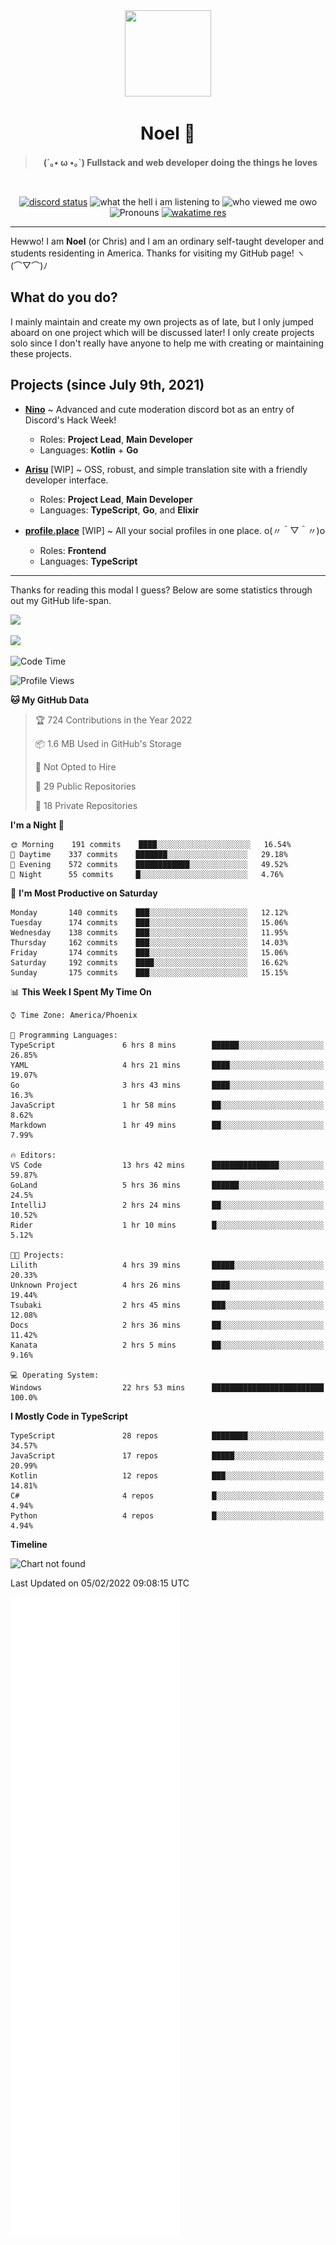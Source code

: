 <div align='center'>
  <div align='center'>
    <img
      src='https://cdn.floofy.dev/art/icons/icon_cinnamonserval.png'
      width='138'
      height='138'
    />
  </div>
  <h1>Noel 🐾</h1>
  <blockquote><strong>(´｡• ω •｡`) Fullstack and web developer doing the things he loves</strong></blockquote>

  <br />

  <a href='https://discord.com/users/280158289667555328' target='_blank'><img alt="discord status" src="https://dev.discordprofiles.me/badge/status/280158289667555328" /></a>
  <img alt="what the hell i am listening to" src="https://dev.discordprofiles.me/badge/spotify/280158289667555328" />
  <img alt="who viewed me owo" src="https://komarev.com/ghpvc/?username=auguwu" />
  <img alt='Pronouns' src='https://img.shields.io/endpoint?url=https://pronoundb.org/shields/6004d014406af11e4593a013' />
  <a href="https://wakatime.com/@auguwu" target='_blank'>
    <img alt='wakatime res' src='https://wakatime.com/badge/user/89736485-42ec-4c0f-a2f3-481db74514dc.svg' />
  </a>
</div>

<hr />

Hewwo! I am **Noel** (or Chris) and I am an ordinary self-taught developer and students residenting in America. Thanks for visiting my GitHub page! ヽ(⌒▽⌒)ﾉ

## What do you do?
I mainly maintain and create my own projects as of late, but I only jumped aboard on one project which will be discussed later! I only create projects
solo since I don't really have anyone to help me with creating or maintaining these projects.

## Projects (since July 9th, 2021)
- [**Nino**](https://nino.sh) ~ Advanced and cute moderation discord bot as an entry of Discord's Hack Week!
  - Roles: **Project Lead**, **Main Developer**
  - Languages: **Kotlin** + **Go**

- [**Arisu**](https://arisu.land) [WIP] ~ OSS, robust, and simple translation site with a friendly developer interface.
  - Roles: **Project Lead**, **Main Developer**
  - Languages: **TypeScript**, **Go**, and **Elixir**

- [**profile.place**](https://profile.place) [WIP] ~ All your social profiles in one place. o(〃＾▽＾〃)o
  - Roles: **Frontend**
  - Languages: **TypeScript**

---

Thanks for reading this modal I guess? Below are some statistics through out my GitHub life-span.

![](https://github-readme-stats.vercel.app/api?username=auguwu&count_private=true&show_icons=true&theme=gruvbox)

![](https://github-readme-stats.vercel.app/api/top-langs/?username=auguwu&layout=compact&theme=gruvbox)

<!--START_SECTION:waka-->
![Code Time](http://img.shields.io/badge/Code%20Time-2%2C702%20hrs%2054%20mins-blue)

![Profile Views](http://img.shields.io/badge/Profile%20Views-57-blue)

**🐱 My GitHub Data** 

> 🏆 724 Contributions in the Year 2022
 > 
> 📦 1.6 MB Used in GitHub's Storage 
 > 
> 🚫 Not Opted to Hire
 > 
> 📜 29 Public Repositories 
 > 
> 🔑 18 Private Repositories  
 > 
**I'm a Night 🦉** 

```text
🌞 Morning    191 commits    ████░░░░░░░░░░░░░░░░░░░░░   16.54% 
🌆 Daytime    337 commits    ███████░░░░░░░░░░░░░░░░░░   29.18% 
🌃 Evening    572 commits    ████████████░░░░░░░░░░░░░   49.52% 
🌙 Night      55 commits     █░░░░░░░░░░░░░░░░░░░░░░░░   4.76%

```
📅 **I'm Most Productive on Saturday** 

```text
Monday       140 commits    ███░░░░░░░░░░░░░░░░░░░░░░   12.12% 
Tuesday      174 commits    ███░░░░░░░░░░░░░░░░░░░░░░   15.06% 
Wednesday    138 commits    ███░░░░░░░░░░░░░░░░░░░░░░   11.95% 
Thursday     162 commits    ███░░░░░░░░░░░░░░░░░░░░░░   14.03% 
Friday       174 commits    ███░░░░░░░░░░░░░░░░░░░░░░   15.06% 
Saturday     192 commits    ████░░░░░░░░░░░░░░░░░░░░░   16.62% 
Sunday       175 commits    ███░░░░░░░░░░░░░░░░░░░░░░   15.15%

```


📊 **This Week I Spent My Time On** 

```text
⌚︎ Time Zone: America/Phoenix

💬 Programming Languages: 
TypeScript               6 hrs 8 mins        ██████░░░░░░░░░░░░░░░░░░░   26.85% 
YAML                     4 hrs 21 mins       ████░░░░░░░░░░░░░░░░░░░░░   19.07% 
Go                       3 hrs 43 mins       ████░░░░░░░░░░░░░░░░░░░░░   16.3% 
JavaScript               1 hr 58 mins        ██░░░░░░░░░░░░░░░░░░░░░░░   8.62% 
Markdown                 1 hr 49 mins        ██░░░░░░░░░░░░░░░░░░░░░░░   7.99%

🔥 Editors: 
VS Code                  13 hrs 42 mins      ███████████████░░░░░░░░░░   59.87% 
GoLand                   5 hrs 36 mins       ██████░░░░░░░░░░░░░░░░░░░   24.5% 
IntelliJ                 2 hrs 24 mins       ██░░░░░░░░░░░░░░░░░░░░░░░   10.52% 
Rider                    1 hr 10 mins        █░░░░░░░░░░░░░░░░░░░░░░░░   5.12%

🐱‍💻 Projects: 
Lilith                   4 hrs 39 mins       █████░░░░░░░░░░░░░░░░░░░░   20.33% 
Unknown Project          4 hrs 26 mins       ████░░░░░░░░░░░░░░░░░░░░░   19.44% 
Tsubaki                  2 hrs 45 mins       ███░░░░░░░░░░░░░░░░░░░░░░   12.08% 
Docs                     2 hrs 36 mins       ██░░░░░░░░░░░░░░░░░░░░░░░   11.42% 
Kanata                   2 hrs 5 mins        ██░░░░░░░░░░░░░░░░░░░░░░░   9.16%

💻 Operating System: 
Windows                  22 hrs 53 mins      █████████████████████████   100.0%

```

**I Mostly Code in TypeScript** 

```text
TypeScript               28 repos            ████████░░░░░░░░░░░░░░░░░   34.57% 
JavaScript               17 repos            █████░░░░░░░░░░░░░░░░░░░░   20.99% 
Kotlin                   12 repos            ███░░░░░░░░░░░░░░░░░░░░░░   14.81% 
C#                       4 repos             █░░░░░░░░░░░░░░░░░░░░░░░░   4.94% 
Python                   4 repos             █░░░░░░░░░░░░░░░░░░░░░░░░   4.94%

```


**Timeline**

![Chart not found](https://raw.githubusercontent.com/auguwu/auguwu/master/charts/bar_graph.png) 


 Last Updated on 05/02/2022 09:08:15 UTC
<!--END_SECTION:waka-->

![](./github-metrics.svg)
